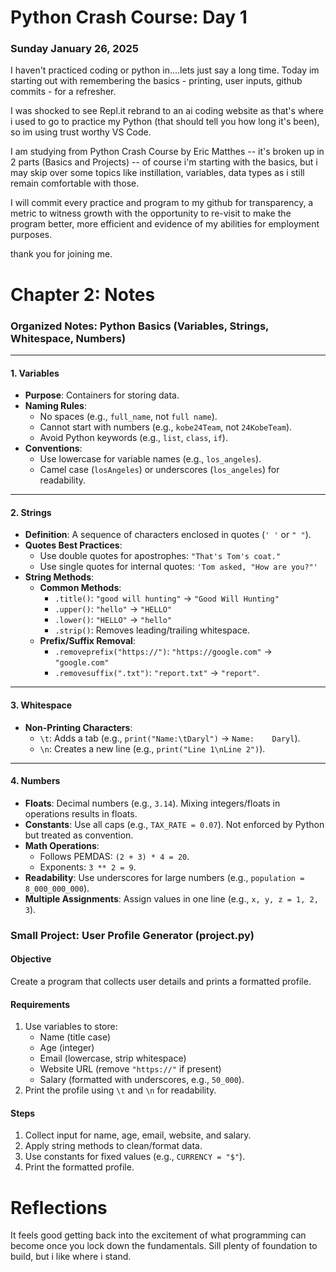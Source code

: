 # Python Crash Course: Day 1

### Sunday January 26, 2025

I haven't practiced coding or python in....lets just say a long time. Today im starting out with remembering the basics - printing, user inputs, github commits - for a refresher.

I was shocked to see Repl.it rebrand to an ai coding website as that's where i used to go to practice my Python (that should tell you how long it's been), so im using trust worthy VS Code.

I am studying from Python Crash Course by Eric Matthes -- it's broken up in 2 parts (Basics and Projects) -- of course i'm starting with the basics, but i may skip over some topics like instillation, variables, data types as i still remain comfortable with those. 

I will commit every practice and program to my github for transparency, a metric to witness growth with the opportunity to re-visit to make the program better, more efficient and evidence of my abilities for employment purposes. 

thank you for joining me. 

# Chapter 2: Notes

### Organized Notes: Python Basics (Variables, Strings, Whitespace, Numbers)

---

#### **1. Variables**
- **Purpose**: Containers for storing data.
- **Naming Rules**:
  - No spaces (e.g., `full_name`, not `full name`).
  - Cannot start with numbers (e.g., `kobe24Team`, not `24KobeTeam`).
  - Avoid Python keywords (e.g., `list`, `class`, `if`).
- **Conventions**:
  - Use lowercase for variable names (e.g., `los_angeles`).
  - Camel case (`losAngeles`) or underscores (`los_angeles`) for readability.

---

#### **2. Strings**
- **Definition**: A sequence of characters enclosed in quotes (`' '` or `" "`).
- **Quotes Best Practices**:
  - Use double quotes for apostrophes: `"That's Tom's coat."`
  - Use single quotes for internal quotes: `'Tom asked, "How are you?"'`
- **String Methods**:
  - **Common Methods**:
    - `.title()`: `"good will hunting"` → `"Good Will Hunting"`
    - `.upper()`: `"hello"` → `"HELLO"`
    - `.lower()`: `"HELLO"` → `"hello"`
    - `.strip()`: Removes leading/trailing whitespace.
  - **Prefix/Suffix Removal**:
    - `.removeprefix("https://")`: `"https://google.com"` → `"google.com"`
    - `.removesuffix(".txt")`: `"report.txt"` → `"report"`.

---

#### **3. Whitespace**
- **Non-Printing Characters**:
  - `\t`: Adds a tab (e.g., `print("Name:\tDaryl")` → `Name:    Daryl`).
  - `\n`: Creates a new line (e.g., `print("Line 1\nLine 2")`).

---

#### **4. Numbers**
- **Floats**: Decimal numbers (e.g., `3.14`). Mixing integers/floats in operations results in floats.
- **Constants**: Use all caps (e.g., `TAX_RATE = 0.07`). Not enforced by Python but treated as convention.
- **Math Operations**:
  - Follows PEMDAS: `(2 + 3) * 4 = 20`.
  - Exponents: `3 ** 2 = 9`.
- **Readability**: Use underscores for large numbers (e.g., `population = 8_000_000_000`).
- **Multiple Assignments**: Assign values in one line (e.g., `x, y, z = 1, 2, 3`).

### Small Project: User Profile Generator (project.py)

#### **Objective**  
Create a program that collects user details and prints a formatted profile.

#### **Requirements**
1. Use variables to store:
   - Name (title case)
   - Age (integer)
   - Email (lowercase, strip whitespace)
   - Website URL (remove `"https://"` if present)
   - Salary (formatted with underscores, e.g., `50_000`).
2. Print the profile using `\t` and `\n` for readability.

#### **Steps**
1. Collect input for name, age, email, website, and salary.
2. Apply string methods to clean/format data.
3. Use constants for fixed values (e.g., `CURRENCY = "$"`).
4. Print the formatted profile.

# Reflections

It feels good getting back into the excitement of what programming can become once you lock down the fundamentals. Sill plenty of foundation to build, but i like where i stand. 
